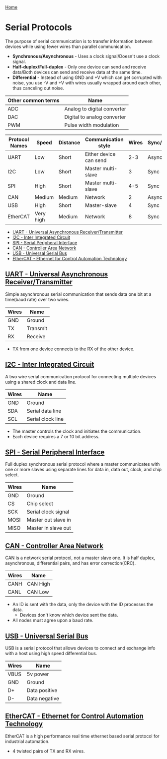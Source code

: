 [Home](../README.md#embedded-programming)

# Serial Protocols
The purpose of serial communication is to transfer information between devices while using fewer wires than parallel communication.

- **Synchronous/Asynchronous** - Uses a clock signal/Doesn't use a clock signal.
- **Half-duplex/Full-duplex** - Only one device can send and receive data/Both devices can send and receive data at the same time.
- **Differential** - Instead of using GND and +V which can get corrupted with noise, you use -V and +V with wires usually wrapped around each other, thus canceling out noise.

| Other common terms | Name                        |
|--------------------|-----------------------------|
| ADC                | Analog to digital converter |
| DAC                | Digital to analog converter |
| PWM                | Pulse width modulation      |

| Protocol Names | Speed     | Distance | Communication style    | Wires | Sync/Aysnc | Half/Full |
|----------------|-----------|----------|------------------------|-------|------------|-----------|
| UART           | Low       | Short    | Either device can send | 2-3   | Async      | Half      |
| I2C            | Low       | Short    | Master multi-slave     | 3     | Sync       | Half      |
| SPI            | High      | Short    | Master multi-slave     | 4-5   | Sync       | Full      |
| CAN            | Medium    | Medium   | Network                | 2     | Async      | Half      |
| USB            | High      | Short    | Master-slave           | 4     | Sync       | Full      |
| EtherCAT       | Very high | Medium   | Network                | 8     | Sync       | Full      |

<!-- TOC -->

- [UART - Universal Asynchronous Receiver/Transmitter](#uart---universal-asynchronous-receivertransmitter)
- [I2C - Inter Integrated Circuit](#i2c---inter-integrated-circuit)
- [SPI - Serial Peripheral Interface](#spi---serial-peripheral-interface)
- [CAN - Controller Area Network](#can---controller-area-network)
- [USB - Universal Serial Bus](#usb---universal-serial-bus)
- [EtherCAT - Ethernet for Control Automation Technology](#ethercat---ethernet-for-control-automation-technology)

<!-- /TOC -->

## [UART - Universal Asynchronous Receiver/Transmitter](./serial_communication.md)
Simple asynchronous serial communication that sends data one bit at a time(baud rate) over two wires.

| Wires | Name     |
|-------|----------|
| GND   | Ground   |
| TX    | Transmit |
| RX    | Receive  |

- TX from one device connects to the RX of the other device.

## [I2C - Inter Integrated Circuit](./serial_protocols.md)
A two wire serial communication protocol for connecting multiple devices using a shared clock and data line.

| Wires | Name              |
|-------|-------------------|
| GND   | Ground            |
| SDA   | Serial data line  |
| SCL   | Serial clock line |

- The master controls the clock and initiates the communication.
- Each device requires a 7 or 10 bit address.

## [SPI - Serial Peripheral Interface](./serial_protocols.md)
Full duplex synchronous serial protocol where a master communicates with one or more slaves using separate lines for data in, data out, clock, and chip select.

| Wires | Name                |
|-------|---------------------|
| GND   | Ground              |
| CS    | Chip select         |
| SCK   | Serial clock signal |
| MOSI  | Master out slave in |
| MISO  | Master in slave out |

## [CAN - Controller Area Network](./serial_protocols.md)
CAN is a network serial protocol, not a master slave one. It is half duplex, asynchronous, differential pairs, and has error correction(CRC).

| Wires | Name     |
|-------|----------|
| CANH  | CAN High |
| CANL  | CAN Low  |

- An ID is sent with the data, only the device with the ID processes the data.
	- Devices don't know which device sent the data.
- All nodes must agree upon a baud rate.

## [USB - Universal Serial Bus](./serial_protocols.md)
USB is a serial protocol that allows devices to connect and exchange info with a host using high speed differential bus.

| Wires | Name          |
|-------|---------------|
| VBUS  | 5v power      |
| GND   | Ground        |
| D+    | Data positive |
| D-    | Data negative |

## [EtherCAT - Ethernet for Control Automation Technology](./serial_protocols.md)
EtherCAT is a high performance real time ethernet based serial protocol for industrial automation.

- 4 twisted pairs of TX and RX wires.